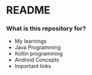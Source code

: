 # README #


### What is this repository for? ###

* My learnings 
* Java Programming
* Kotlin programming
* Android Concepts
* Important links
